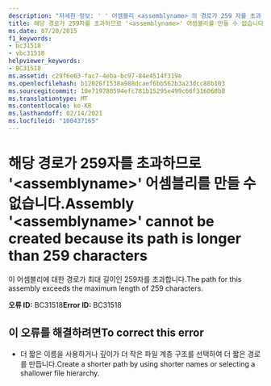 ```yaml
---
description: "자세한 정보: ' ' 어셈블리 <assemblyname> 의 경로가 259 자를 초과 하기 때문에 어셈블리를 만들 수 없습니다."
title: 해당 경로가 259자를 초과하므로 '<assemblyname>' 어셈블리를 만들 수 없습니다.
ms.date: 07/20/2015
f1_keywords:
- bc31518
- vbc31518
helpviewer_keywords:
- BC31518
ms.assetid: c29f6e63-fac7-4eba-bc97-84e4514f319e
ms.openlocfilehash: b12026f1538a988dcaef6bb562b3a23dcc88b103
ms.sourcegitcommit: 10e719780594efc781b15295e499c66f316068b8
ms.translationtype: MT
ms.contentlocale: ko-KR
ms.lasthandoff: 02/14/2021
ms.locfileid: "100437165"
---
```

# <a name="assembly-assemblyname-cannot-be-created-because-its-path-is-longer-than-259-characters"></a><span data-ttu-id="05254-103">해당 경로가 259자를 초과하므로 '\<assemblyname>' 어셈블리를 만들 수 없습니다.</span><span class="sxs-lookup"><span data-stu-id="05254-103">Assembly '\<assemblyname>' cannot be created because its path is longer than 259 characters</span></span>

<span data-ttu-id="05254-104">이 어셈블리에 대한 경로가 최대 길이인 259자를 초과합니다.</span><span class="sxs-lookup"><span data-stu-id="05254-104">The path for this assembly exceeds the maximum length of 259 characters.</span></span>  
  
 <span data-ttu-id="05254-105">**오류 ID:** BC31518</span><span class="sxs-lookup"><span data-stu-id="05254-105">**Error ID:** BC31518</span></span>  
  
## <a name="to-correct-this-error"></a><span data-ttu-id="05254-106">이 오류를 해결하려면</span><span class="sxs-lookup"><span data-stu-id="05254-106">To correct this error</span></span>  
  
- <span data-ttu-id="05254-107">더 짧은 이름을 사용하거나 깊이가 더 작은 파일 계층 구조를 선택하여 더 짧은 경로를 만듭니다.</span><span class="sxs-lookup"><span data-stu-id="05254-107">Create a shorter path by using shorter names or selecting a shallower file hierarchy.</span></span>
